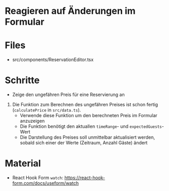 # Reagieren auf Änderungen im Formular

# Files

- src/components/ReservationEditor.tsx

# Schritte

* Zeige den ungefähren Preis für eine Reservierung an

1. Die Funktion zum Berechnen des ungefähren Preises ist schon fertig (`calculatePrice` in `src/data.ts`).
    - Verwende diese Funktion um den berechneten Preis im Formular anzuzeigen
    - Die Funktion benötigt den aktuallen `timeRange`- und `expectedGuests`-Wert
    - Die Darstellung des Preises soll unmittelbar aktualisiert werden, sobald sich einer der Werte (Zeitraum, Anzahl Gäste) ändert

# Material

- React Hook Form `watch`: https://react-hook-form.com/docs/useform/watch

